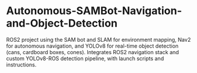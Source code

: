 # Autonomous-SAMBot-Navigation-and-Object-Detection
ROS2 project using the SAM bot and SLAM for environment mapping, Nav2 for autonomous navigation, and YOLOv8 for real-time object detection (cans, cardboard boxes, cones). Integrates ROS2 navigation stack and custom YOLOv8-ROS detection pipeline, with launch scripts and instructions.
